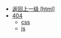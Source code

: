- [返回上一级 [html]](后端/Docker/nginx部署资料/html/)
- [404](后端/Docker/nginx部署资料/html/404/)
  - [css](后端/Docker/nginx部署资料/html/404/css/)
  - [js](后端/Docker/nginx部署资料/html/404/js/)
